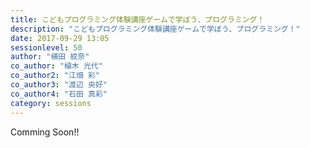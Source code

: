 ```yaml
---
title: こどもプログラミング体験講座ゲームで学ぼう、プログラミング！
description: "こどもプログラミング体験講座ゲームで学ぼう、プログラミング！"
date: 2017-09-29 13:05
sessionlevel: 50
author: "横田 紋奈"
co_author: "植木 光代"
co_author2: "江畑 彩"
co_author3: "渡辺 央好"
co_author4: "石田 真彩"
category: sessions
---
```

Comming Soon!!
